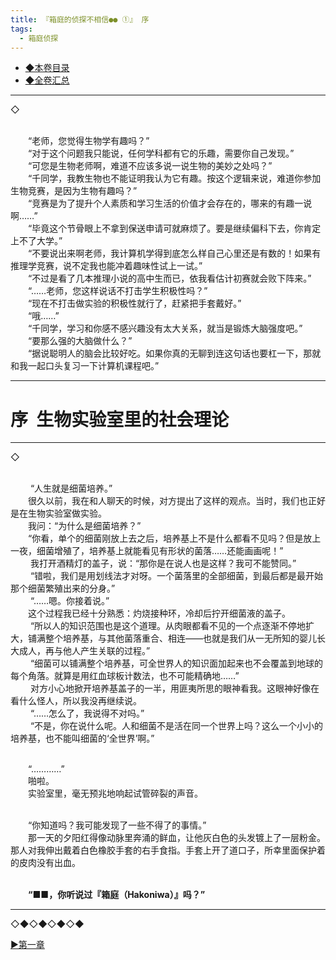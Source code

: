 ```yaml
---
title: 『箱庭的侦探不相信●● ①』 序
tags:
  - 箱庭侦探
---
```


 - [◆本卷目录](https://luciasnote.space/_posts/2020-10-31-%E7%AE%B1%E4%BE%A61%E7%9B%AE%E5%BD%95/)
 - [◆全卷汇总](https://luciasnote.space/_posts/2020-10-29-%E7%AE%B1%E4%BE%A6%E6%B1%87%E6%80%BB%E9%A1%B5/)

---

◇

<br>&emsp;&emsp;“老师，您觉得生物学有趣吗？”
<br>&emsp;&emsp;“对于这个问题我只能说，任何学科都有它的乐趣，需要你自己发现。”
<br>&emsp;&emsp;“可您是生物老师啊，难道不应该多说一说生物的美妙之处吗？”
<br>&emsp;&emsp;“千同学，我教生物也不能证明我认为它有趣。按这个逻辑来说，难道你参加生物竞赛，是因为生物有趣吗？”
<br>&emsp;&emsp;“竞赛是为了提升个人素质和学习生活的价值才会存在的，哪来的有趣一说啊……”
<br>&emsp;&emsp;“毕竟这个节骨眼上不拿到保送申请可就麻烦了。要是继续偏科下去，你肯定上不了大学。”
<br>&emsp;&emsp;“不要说出来啊老师，我计算机学得到底怎么样自己心里还是有数的！如果有推理学竞赛，说不定我也能冲着趣味性试上一试。”
<br>&emsp;&emsp;“不过是看了几本推理小说的高中生而已，依我看估计初赛就会败下阵来。”
<br>&emsp;&emsp;“……老师，您这样说话不打击学生积极性吗？”
<br>&emsp;&emsp;“现在不打击做实验的积极性就行了，赶紧把手套戴好。”
<br>&emsp;&emsp;“哦……”
<br>&emsp;&emsp;“千同学，学习和你感不感兴趣没有太大关系，就当是锻炼大脑强度吧。”
<br>&emsp;&emsp;“要那么强的大脑做什么？”
<br>&emsp;&emsp;“据说聪明人的脑会比较好吃。如果你真的无聊到连这句话也要杠一下，那就和我一起口头复习一下计算机课程吧。”


---

# 序  生物实验室里的社会理论

---
◇

<br>&emsp;&emsp; “人生就是细菌培养。”
 <br>&emsp;&emsp;很久以前，我在和人聊天的时候，对方提出了这样的观点。当时，我们也正好是在生物实验室做实验。
 <br>&emsp;&emsp;我问：“为什么是细菌培养？”
 <br>&emsp;&emsp;“你看，单个的细菌刚放上去之后，培养基上不是什么都看不见吗？但是放上一夜，细菌增殖了，培养基上就能看见有形状的菌落……还能画画呢！”
<br>&emsp;&emsp; 我打开酒精灯的盖子，说：“那你是在说人也是这样？我可不能赞同。”
<br>&emsp;&emsp; “错啦，我们是用划线法才对呀。一个菌落里的全部细菌，到最后都是最开始那个细菌繁殖出来的分身。”
<br>&emsp;&emsp; “……嗯。你接着说。”
 <br>&emsp;&emsp;这个过程我已经十分熟悉：灼烧接种环，冷却后拧开细菌液的盖子。
<br>&emsp;&emsp; “所以人的知识范围也是这个道理。从肉眼都看不见的一个点逐渐不停地扩大，铺满整个培养基，与其他菌落重合、相连——也就是我们从一无所知的婴儿长大成人，再与他人产生关联的过程。”
<br>&emsp;&emsp; “细菌可以铺满整个培养基，可全世界人的知识面加起来也不会覆盖到地球的每个角落。就算是用红血球板计数法，也不可能精确地……”
<br>&emsp;&emsp; 对方小心地掀开培养基盖子的一半，用匪夷所思的眼神看我。这眼神好像在看什么怪人，所以我没再继续说。
<br>&emsp;&emsp; “……怎么了，我说得不对吗。”
<br>&emsp;&emsp; “不是，你在说什么呢。人和细菌不是活在同一个世界上吗？这么一个小小的培养基，也不能叫细菌的‘全世界’啊。”


<br>&emsp;&emsp;“…………”
<br>&emsp;&emsp;啪啦。
<br>&emsp;&emsp;实验室里，毫无预兆地响起试管碎裂的声音。


<br>&emsp;&emsp;“你知道吗？我可能发现了一些不得了的事情。”
<br>&emsp;&emsp;那一天的夕阳红得像动脉里奔涌的鲜血，让他灰白色的头发镀上了一层粉金。那人对我伸出戴着白色橡胶手套的右手食指。手套上开了道口子，所幸里面保护着的皮肉没有出血。


<br>&emsp;&emsp;<b>“■■，你听说过『箱庭（Hakoniwa）』吗？”</b>

---

◇◆◇◆◇◆◇◆

[▶第一章](https://luciasnote.space/_posts/2020-10-31-%E7%AE%B1%E4%BE%A61Ch1/)

